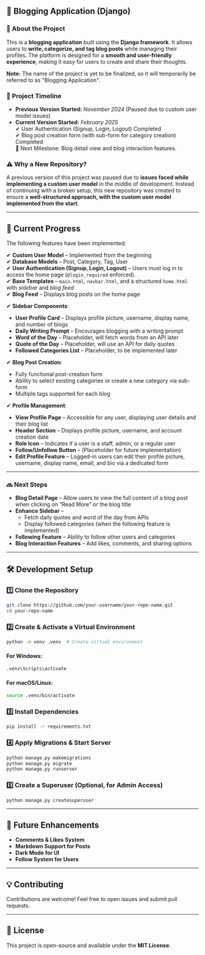 
## 📝 Blogging Application (Django)  

### 📌 About the Project  

This is a **blogging application** built using the **Django framework**. It allows users to **write, categorize, and tag blog posts** while managing their profiles. The platform is designed for a **smooth and user-friendly experience**, making it easy for users to create and share their thoughts.

**Note:** The name of the project is yet to be finalized, so it will temporarily be referred to as "Blogging Application". 

### 📅 Project Timeline  

- **Previous Version Started:** *November 2024* (Paused due to custom user model issues)  
- **Current Version Started:** *February 2025*  
✔ User Authentication (Signup, Login, Logout) Completed  
✔ Blog post creation form (with sub-form for category creation) Completed  
🚀 Next Milestone: Blog detail view and blog interaction features.  

### ⚠️ Why a New Repository?  

A previous version of this project was paused due to **issues faced while implementing a custom user model** in the middle of development. Instead of continuing with a broken setup, this new repository was created to ensure a **well-structured approach, with the custom user model implemented from the start**.  

---

## 🚧 Current Progress  

The following features have been implemented:  

✔ **Custom User Model** – Implemented from the beginning  
✔ **Database Models** – Post, Category, Tag, User  
✔ **User Authentication (Signup, Login, Logout)** – Users must log in to access the home page (`@login_required` enforced).  
✔ **Base Templates** – `main.html`, `navbar.html`, and a structured `home.html` with *sidebar* and *blog feed*  
✔ **Blog Feed** – Displays blog posts on the home page  

✔ **Sidebar Components**:  
- **User Profile Card** – Displays profile picture, username, display name, and number of blogs  
- **Daily Writing Prompt** – Encourages blogging with a writing prompt  
- **Word of the Day** – Placeholder, will fetch words from an API later  
- **Quote of the Day** – Placeholder, will use an API for daily quotes  
- **Followed Categories List** – Placeholder, to be implemented later  

✔ **Blog Post Creation**:  
- Fully functional post-creation form  
- Ability to select existing categories or create a new category via sub-form  
- Multiple tags supported for each blog  

✔ **Profile Management**:  
- **View Profile Page** – Accessible for any user, displaying user details and their blog list  
- **Header Section** – Displays profile picture, username, and account creation date  
- **Role Icon** – Indicates if a user is a staff, admin, or a regular user  
- **Follow/Unfollow Button** – (Placeholder for future implementation)  
- **Edit Profile Feature** – Logged-in users can edit their profile picture, username, display name, email, and bio via a dedicated form  

---

### 🔜 Next Steps  

- **Blog Detail Page** – Allow users to view the full content of a blog post when clicking on “Read More” or the blog title  
- **Enhance Sidebar** –  
  - Fetch daily quotes and word of the day from APIs  
  - Display followed categories (when the following feature is implemented)  
- **Following Feature** – Ability to follow other users and categories  
- **Blog Interaction Features** – Add likes, comments, and sharing options  

---

## 🛠️ Development Setup  

### 1️⃣ **Clone the Repository**  

```sh
git clone https://github.com/your-username/your-repo-name.git
cd your-repo-name
```

### 2️⃣ **Create & Activate a Virtual Environment**  

```sh
python -m venv .venv  # Create virtual environment
```

#### **For Windows:**  

```sh
.venv\Scripts\activate
```

#### **For macOS/Linux:**  

```sh
source .venv/bin/activate
```

### 3️⃣ **Install Dependencies**  

```sh
pip install -r requirements.txt
```

### 4️⃣ **Apply Migrations & Start Server**  

```sh
python manage.py makemigrations
python manage.py migrate
python manage.py runserver
```

### 5️⃣ **Create a Superuser (Optional, for Admin Access)**  

```sh
python manage.py createsuperuser
```

---

## 🚀 Future Enhancements  

- **Comments & Likes System**  
- **Markdown Support for Posts**  
- **Dark Mode for UI**  
- **Follow System for Users**  

---

## 💡 Contributing  

Contributions are welcome! Feel free to open issues and submit pull requests.  

---

## 📜 License  

This project is open-source and available under the **MIT License**.  
